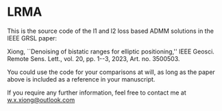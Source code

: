 # LRMA

This is the source code of the l1 and l2 loss based ADMM solutions in the IEEE GRSL paper:

Xiong, ``Denoising of bistatic ranges for elliptic positioning,'' IEEE Geosci. Remote Sens. Lett., vol. 20, pp. 1--3, 2023, Art. no. 3500503.

You could use the code for your comparisons at will, as long as the paper above is included as a reference in your manuscript.

If you require any further information, feel free to contact me at w.x.xiong@outlook.com
